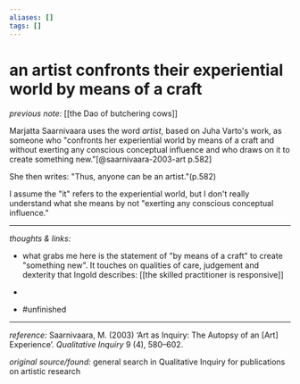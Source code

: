```yaml
---
aliases: []
tags: []
---
```


# an artist confronts their experiential world by means of a craft

_previous note:_ [[the Dao of butchering cows]]

Marjatta Saarnivaara uses the word _artist_, based on Juha Varto's work, as someone who "confronts her experiential world by means of a craft and without exerting any conscious conceptual influence and who draws on it to create something new."[@saarnivaara-2003-art p.582]

She then writes: "Thus, anyone can be an artist."(p.582)
 
I assume the "it" refers to the experiential world, but I don't really understand what she means by not "exerting any conscious conceptual influence."
 
 

---

_thoughts & links:_

- what grabs me here is the statement of "by means of a craft" to create "something new". It touches on qualities of care, judgement and dexterity that Ingold describes: [[the skilled practitioner is responsive]]
- 

- #unfinished 

---

_reference:_ Saarnivaara, M. (2003) ‘Art as Inquiry: The Autopsy of an \[Art\] Experience’. _Qualitative Inquiry_ 9 (4), 580–602.

_original source/found:_ general search in Qualitative Inquiry for publications on artistic research